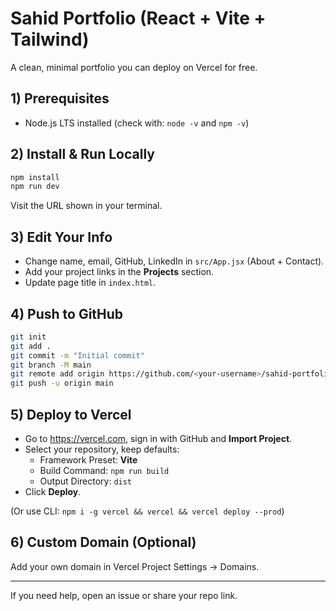 # Sahid Portfolio (React + Vite + Tailwind)

A clean, minimal portfolio you can deploy on Vercel for free.

## 1) Prerequisites
- Node.js LTS installed (check with: `node -v` and `npm -v`)

## 2) Install & Run Locally
```bash
npm install
npm run dev
```
Visit the URL shown in your terminal.

## 3) Edit Your Info
- Change name, email, GitHub, LinkedIn in `src/App.jsx` (About + Contact).
- Add your project links in the **Projects** section.
- Update page title in `index.html`.

## 4) Push to GitHub
```bash
git init
git add .
git commit -m "Initial commit"
git branch -M main
git remote add origin https://github.com/<your-username>/sahid-portfolio.git
git push -u origin main
```

## 5) Deploy to Vercel
- Go to https://vercel.com, sign in with GitHub and **Import Project**.
- Select your repository, keep defaults:
  - Framework Preset: **Vite**
  - Build Command: `npm run build`
  - Output Directory: `dist`
- Click **Deploy**.

(Or use CLI: `npm i -g vercel && vercel && vercel deploy --prod`)

## 6) Custom Domain (Optional)
Add your own domain in Vercel Project Settings → Domains.

---

If you need help, open an issue or share your repo link.
